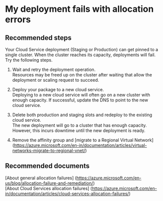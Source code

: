 <properties 
	pageTitle="My deployment fails with allocation errors"
	description="My deployment fails with allocation errors"
	service="microsoft.classiccompute"
	resource="virtualmachines"
	authors="jluk"
	displayOrder="6"
	selfHelpType="resource"
	supportTopicIds=""
	resourceTags=""	 
	productPesIds=""
	cloudEnvironments="public"
/>

# My deployment fails with allocation errors

## **Recommended steps**
Your Cloud Service deployment (Staging or Production) can get pinned to a single cluster. When the cluster reaches its capacity, deployments will fail. Try the following steps.

1. Wait and retry the deployment operation.<br>
Resources may be freed up on the cluster after waiting that allow the deployment or scaling request to succeed.   

2. Deploy your package to a new cloud service.<br>
Deploying to a new cloud service will often go on a new cluster with enough capacity. If successful, update the DNS to point to the new cloud service. 

3. Delete both production and staging slots and redeploy to the existing cloud service.<br>
The new deployment will go to a cluster that has enough capacity. However, this incurs downtime until the new deployment is ready. 

4. Remove the affinity group and [migrate to a Regional Virtual Network] (https://azure.microsoft.com/en-in/documentation/articles/virtual-networks-migrate-to-regional-vnet/)
 
## **Recommended documents**
[About general allocation failures] (https://azure.microsoft.com/en-us/blog/allocation-failure-and-remediation/) <br>
[About Cloud Services allocation failures] (https://azure.microsoft.com/en-in/documentation/articles/cloud-services-allocation-failures/)
